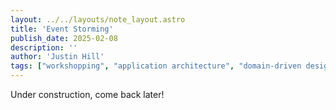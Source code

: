 ```yaml
---
layout: ../../layouts/note_layout.astro
title: 'Event Storming'
publish_date: 2025-02-08
description: ''
author: 'Justin Hill'
tags: ["workshopping", "application architecture", "domain-driven design"]
---
```


Under construction, come back later!
